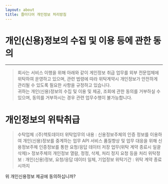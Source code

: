 ```yaml
---
layout: about
title: 즐미디어 개인정보 처리방침
---
```




# 개인(신용)정보의 수집 및 이용 등에 관한 동의
<hr/>

>회사는 서비스 이행을 위해 아래와 같이 게인정보 취급 업무를 외부 전문업체에 위탁하여 운영하고 있으며, 관련 법령에 따라 위탁계약시 개인정보가 안전하게 관리될 수 있도록 필요한 사항을 규정하고 있습니다.  
>귀하는 개인(신용)정보의 수집 및 이용 및 제공, 조회에 관한 동의를 거부하실 수 있으며, 동의를 거부하시는 경우 관련 업무수행이 불가능합니다.

# 개인정보의 위탁취급

>수탁업체 :(주)헥토데이터
>위탁업무의 내용 : 신용정보주체의 인증 정보를 이용하여 개인(신용)정보를 중계하는 업무
>API 서비스 품질향상 및 업무 대응을 위해 신용정보주체 인증정보를 통한 요청/응답 데이터 저장 업무(위탁 계약 종료시 일괄 삭제)>
>정보주체의 개인정보 열람, 정정, 삭제, 처리 정지 요청 등을 처리
>위탁정보 : 개인(신용)정보, 요청/응답 데이터 일체, 기업정보
>위탁기간 : 위탁 계약 종료시까지

위 개인신용정보 제공에 동의하십니까?
